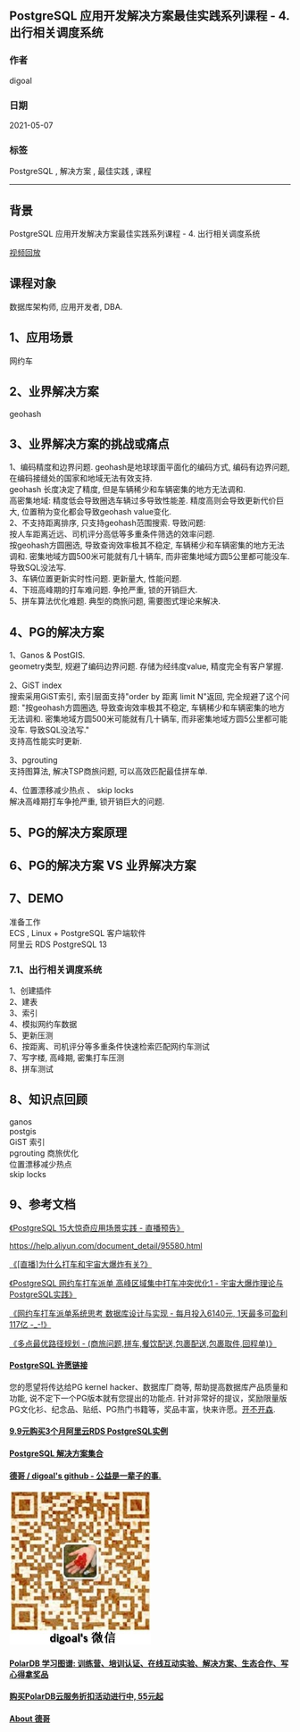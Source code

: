 ## PostgreSQL 应用开发解决方案最佳实践系列课程 - 4. 出行相关调度系统       
          
### 作者          
digoal          
          
### 日期          
2021-05-07           
          
### 标签          
PostgreSQL , 解决方案 , 最佳实践 , 课程           
          
----          
          
## 背景          
        
PostgreSQL 应用开发解决方案最佳实践系列课程 - 4. 出行相关调度系统     
          
[视频回放](xx)        
        
## 课程对象          
数据库架构师, 应用开发者, DBA.           
          
## 1、应用场景          
          
网约车  
          
## 2、业界解决方案          
  
geohash  
     
## 3、业界解决方案的挑战或痛点          
  
1、编码精度和边界问题. geohash是地球球面平面化的编码方式, 编码有边界问题, 在编码接缝处的国家和地域无法有效支持.   
geohash 长度决定了精度, 但是车辆稀少和车辆密集的地方无法调和.   
高密集地域: 精度低会导致圈选车辆过多导致性能差. 精度高则会导致更新代价巨大, 位置稍为变化都会导致geohash value变化.   
2、不支持距离排序, 只支持geohash范围搜索. 导致问题:   
按人车距离近远、司机评分高低等多重条件筛选的效率问题.    
按geohash方圆圈选, 导致查询效率极其不稳定, 车辆稀少和车辆密集的地方无法调和. 密集地域方圆500米可能就有几十辆车, 而非密集地域方圆5公里都可能没车. 导致SQL没法写.   
3、车辆位置更新实时性问题. 更新量大, 性能问题.   
4、下班高峰期的打车难问题. 争抢严重, 锁的开销巨大.   
5、拼车算法优化难题. 典型的商旅问题, 需要图式理论来解决.   
  
          
## 4、PG的解决方案          
          
1、Ganos & PostGIS.   
geometry类型, 规避了编码边界问题. 存储为经纬度value, 精度完全有客户掌握.   
  
2、GiST index  
搜索采用GiST索引, 索引层面支持"order by 距离 limit N"返回, 完全规避了这个问题: "按geohash方圆圈选, 导致查询效率极其不稳定, 车辆稀少和车辆密集的地方无法调和. 密集地域方圆500米可能就有几十辆车, 而非密集地域方圆5公里都可能没车. 导致SQL没法写."   
支持高性能实时更新.  
  
3、pgrouting  
支持图算法, 解决TSP商旅问题, 可以高效匹配最佳拼车单.   
  
4、位置漂移减少热点 、 skip locks   
解决高峰期打车争抢严重, 锁开销巨大的问题.   
          
## 5、PG的解决方案原理          
  
          
## 6、PG的解决方案 VS 业界解决方案          
  
     
    
## 7、DEMO          
          
准备工作          
ECS , Linux + PostgreSQL 客户端软件          
阿里云 RDS PostgreSQL 13   
    
          
### 7.1、出行相关调度系统       
      
1、创建插件  
2、建表  
3、索引  
4、模拟网约车数据  
5、更新压测  
6、按距离、司机评分等多重条件快速检索匹配网约车测试  
7、写字楼, 高峰期, 密集打车压测  
8、拼车测试  
  
          
## 8、知识点回顾          
          
ganos  
postgis  
GiST 索引  
pgrouting 商旅优化  
位置漂移减少热点  
skip locks  
          
## 9、参考文档          
[《PostgreSQL 15大惊奇应用场景实践 - 直播预告》](../202009/20200903_02.md)          
      
https://help.aliyun.com/document_detail/95580.html    
    
[《[直播]为什么打车和宇宙大爆炸有关?》](../202009/20200926_02.md)    
  
[《PostgreSQL 网约车打车派单 高峰区域集中打车冲突优化1 - 宇宙大爆炸理论与PostgreSQL实践》](../201804/20180416_02.md)    
  
[《网约车打车派单系统思考 数据库设计与实现 - 每月投入6140元, 1天最多可盈利117亿  -_-!》](../201804/20180414_03.md)    
  
[《多点最优路径规划 - (商旅问题,拼车,餐饮配送,包裹配送,包裹取件,回程单)》](../201704/20170409_01.md)   
  
  
#### [PostgreSQL 许愿链接](https://github.com/digoal/blog/issues/76 "269ac3d1c492e938c0191101c7238216")
您的愿望将传达给PG kernel hacker、数据库厂商等, 帮助提高数据库产品质量和功能, 说不定下一个PG版本就有您提出的功能点. 针对非常好的提议，奖励限量版PG文化衫、纪念品、贴纸、PG热门书籍等，奖品丰富，快来许愿。[开不开森](https://github.com/digoal/blog/issues/76 "269ac3d1c492e938c0191101c7238216").  
  
  
#### [9.9元购买3个月阿里云RDS PostgreSQL实例](https://www.aliyun.com/database/postgresqlactivity "57258f76c37864c6e6d23383d05714ea")
  
  
#### [PostgreSQL 解决方案集合](https://yq.aliyun.com/topic/118 "40cff096e9ed7122c512b35d8561d9c8")
  
  
#### [德哥 / digoal's github - 公益是一辈子的事.](https://github.com/digoal/blog/blob/master/README.md "22709685feb7cab07d30f30387f0a9ae")
  
  
![digoal's wechat](../pic/digoal_weixin.jpg "f7ad92eeba24523fd47a6e1a0e691b59")
  
  
#### [PolarDB 学习图谱: 训练营、培训认证、在线互动实验、解决方案、生态合作、写心得拿奖品](https://www.aliyun.com/database/openpolardb/activity "8642f60e04ed0c814bf9cb9677976bd4")
  
  
#### [购买PolarDB云服务折扣活动进行中, 55元起](https://www.aliyun.com/activity/new/polardb-yunparter?userCode=bsb3t4al "e0495c413bedacabb75ff1e880be465a")
  
  
#### [About 德哥](https://github.com/digoal/blog/blob/master/me/readme.md "a37735981e7704886ffd590565582dd0")
  
